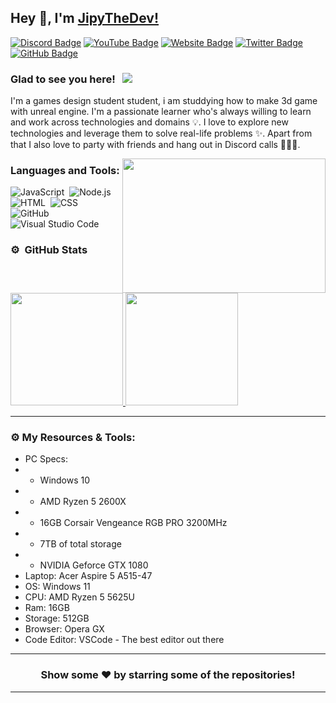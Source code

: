 ## Hey 👋, I'm [JipyTheDev!](https://github.com/joshua66553/)

[![Discord Badge](https://img.shields.io/badge/-Discord-0e76a8?style=flat-square&logo=Discord&logoColor=white)](https://hyperz.dev/discord)
[![YouTube Badge](https://img.shields.io/badge/-YouTube-e02828?style=flat-square&logo=YouTube&logoColor=white)](https://hyperz.dev/youtube)
[![Website Badge](https://img.shields.io/badge/Website-3b5998?style=flat-square&logo=google-chrome&logoColor=white)](https://hyperz.dev/)
[![Twitter Badge](https://img.shields.io/badge/-Twitter-00acee?style=flat-square&logo=Twitter&logoColor=white)](https://twitter.com/itz-hyperz)
[![GitHub Badge](https://img.shields.io/badge/-GitHub-ffffff?style=flat-square&logo=Github&logoColor=black)](https://hyperz.dev/github)

### Glad to see you here! &nbsp; ![](https://komarev.com/ghpvc/?username=joshua66553&label=Views&color=blue&style=plastic)

I'm a games design student student, i am studdying how to make 3d game with unreal engine. I'm a passionate learner who's always willing to learn and work across technologies and domains 💡. I love to explore new technologies and leverage them to solve real-life problems ✨. Apart from that I also love to party with friends and hang out in Discord calls 👨🏻‍💻.

<img align="right" height="215" width="325" alt="" src="https://cdn.dribbble.com/users/416610/screenshots/4801105/coding_desk_flat_vector_ui_ux_design_illustration_motion_animation_gif2.gif" />


<!-- ### Some Highlights:

- 📌 &nbsp; 
- 🚀 &nbsp; 
- 🏫 &nbsp; 
- 🌀 &nbsp; 
- 👓 &nbsp; 
- 💻 &nbsp; 
 -->
 
### Languages and Tools:

![JavaScript](https://img.shields.io/badge/-JavaScript-333333?style=flat&logo=javascript)&nbsp;
![Node.js](https://img.shields.io/badge/-Node.js-333333?style=flat&logo=node.js)&nbsp;
![HTML](https://img.shields.io/badge/-HTML-333333?style=flat&logo=HTML5)&nbsp;
![CSS](https://img.shields.io/badge/-CSS-333333?style=flat&logo=CSS3&logoColor=1572B6)&nbsp;
![GitHub](https://img.shields.io/badge/-GitHub-333333?style=flat&logo=github)&nbsp;
![Visual Studio Code](https://img.shields.io/badge/-Visual%20Studio%20Code-333333?style=flat&logo=visual-studio-code&logoColor=007ACC)&nbsp;

### ⚙️ &nbsp;GitHub Stats

<p align="left">
<a href="https://github.com/joshua66553">
  <img height="180em" src="https://github-readme-stats-eight-theta.vercel.app/api?username=joshua66553&show_icons=true&theme=react&include_all_commits=true&count_private=true"/>
  <img height="180em" src="https://github-readme-stats-eight-theta.vercel.app/api/top-langs/?username=joshua66553&layout=compact&langs_count=8&theme=react"/>
</a>
</p>

---

### ⚙️ My Resources & Tools:

- PC Specs:
- -  Windows 10
- -  AMD Ryzen 5 2600X
- -  16GB Corsair Vengeance RGB PRO 3200MHz
- -  7TB of total storage
- -  NVIDIA Geforce GTX 1080
- Laptop: Acer Aspire 5 A515-47
-   OS: Windows 11
-   CPU: AMD Ryzen 5 5625U
-   Ram: 16GB
-   Storage: 512GB
- Browser: Opera GX
- Code Editor: VSCode - The best editor out there

---

<h3 align=center>Show some ❤️ by starring some of the repositories!</h3>

---
